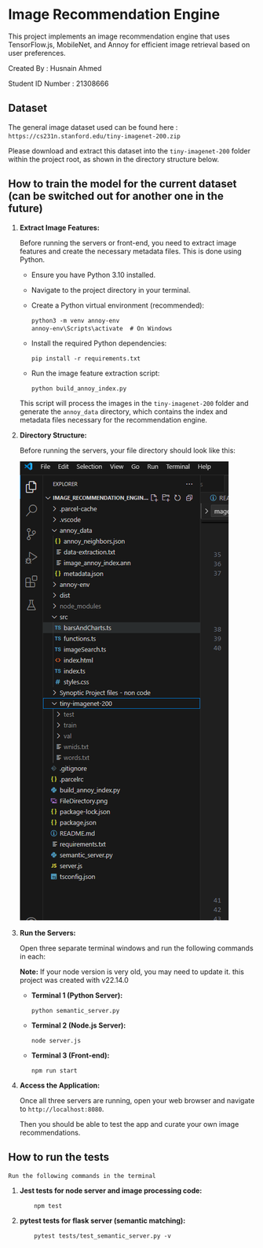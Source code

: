 # Image Recommendation Engine

This project implements an image recommendation engine that uses TensorFlow.js, MobileNet, and Annoy for efficient image retrieval based on user preferences.

Created By : Husnain Ahmed

Student ID Number : 21308666

## Dataset

The general image dataset used can be found here : ``` https://cs231n.stanford.edu/tiny-imagenet-200.zip ```

Please download and extract this dataset into the `tiny-imagenet-200` folder within the project root, as shown in the directory structure below.

## How to train the model for the current dataset (can be switched out for another one in the future)

1.  **Extract Image Features:**

    Before running the servers or front-end, you need to extract image features and create the necessary metadata files. This is done using Python.

    * Ensure you have Python 3.10 installed.

    * Navigate to the project directory in your terminal.

    * Create a Python virtual environment (recommended):

        ```
       python3 -m venv annoy-env 
       annoy-env\Scripts\activate  # On Windows
        ```

    * Install the required Python dependencies:

        ```
        pip install -r requirements.txt
        ```

    * Run the image feature extraction script:

        ```
        python build_annoy_index.py 
        ```

    This script will process the images in the `tiny-imagenet-200` folder and generate the `annoy_data` directory, which contains the index and metadata files necessary for the recommendation engine.


2.  **Directory Structure:**

    Before running the servers, your file directory should look like this:

 
    ![How the file directory should look before running](FileDirectory.png)

3.  **Run the Servers:**

    Open three separate terminal windows and run the following commands in each:
    
    **Note:** If your node version is very old, you may need to update it. this project was created with v22.14.0

    * **Terminal 1 (Python Server):**

        ```
        python semantic_server.py
        ```

    * **Terminal 2 (Node.js Server):**

        ```
        node server.js
        ```

    * **Terminal 3 (Front-end):**

        ```
        npm run start
        ```

4.  **Access the Application:**

    Once all three servers are running, open your web browser and navigate to `http://localhost:8080`.

    Then you should be able to test the app and curate your own image recommendations.



## How to run the tests

    Run the following commands in the terminal

1.  **Jest tests for node server and image processing code:**

    ```
        npm test
    ```


2.  **pytest tests for flask server (semantic matching):**

    ```
        pytest tests/test_semantic_server.py -v
    ```
